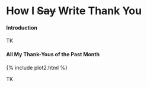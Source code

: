 # How I <strike>Say</strike> Write Thank You
#### Introduction
TK

#### All My Thank-Yous of the Past Month
{% include plot2.html %}

TK
